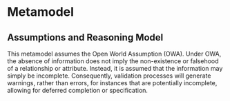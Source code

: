 # Metamodel

## Assumptions and Reasoning Model
This metamodel assumes the Open World Assumption (OWA). Under OWA, the absence of information does not imply the non-existence or falsehood of a relationship or attribute. Instead, it is assumed that the information may simply be incomplete. Consequently, validation processes will generate warnings, rather than errors, for instances that are potentially incomplete, allowing for deferred completion or specification.
